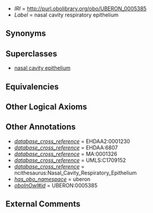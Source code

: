  * *IRI* = http://purl.obolibrary.org/obo/UBERON_0005385
 * *Label* = nasal cavity respiratory epithelium

## Synonyms


## Superclasses

 * [nasal cavity epithelium](../../UBERON/84/UBERON_0005384.md)

## Equivalencies


## Other Logical Axioms


## Other Annotations

 * *[database_cross_reference](../../ef/oboInOwl#hasDbXref.md)* = EHDAA2:0001230
 * *[database_cross_reference](../../ef/oboInOwl#hasDbXref.md)* = EHDAA:6807
 * *[database_cross_reference](../../ef/oboInOwl#hasDbXref.md)* = MA:0001326
 * *[database_cross_reference](../../ef/oboInOwl#hasDbXref.md)* = UMLS:C1709152
 * *[database_cross_reference](../../ef/oboInOwl#hasDbXref.md)* = ncithesaurus:Nasal_Cavity_Respiratory_Epithelium
 * *[has_obo_namespace](../../ce/oboInOwl#hasOBONamespace.md)* = uberon
 * *[oboInOwl#id](../../id/oboInOwl#id.md)* = UBERON:0005385

## External Comments

